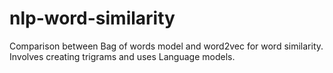 # nlp-word-similarity
Comparison between Bag of words model and word2vec for word similarity. Involves creating trigrams and uses Language models.
